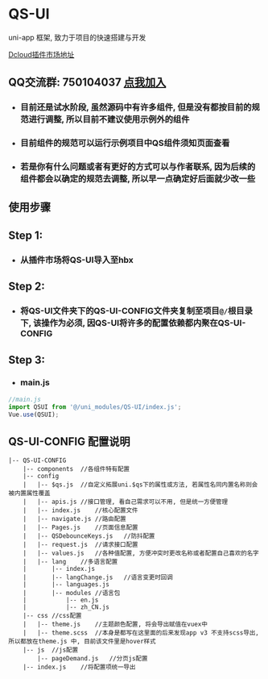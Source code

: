 # QS-UI

uni-app 框架, 致力于项目的快速搭建与开发

[Dcloud插件市场地址](https://ext.dcloud.net.cn/plugin?id=4472)

## QQ交流群: 750104037 [点我加入](https://jq.qq.com/?_wv=1027&k=5OyZoXa)

* ### 目前还是试水阶段, 虽然源码中有许多组件, 但是没有都按目前的规范进行调整, 所以目前不建议使用示例外的组件
* ### 目前组件的规范可以运行示例项目中QS组件须知页面查看
* ### 若是你有什么问题或者有更好的方式可以与作者联系, 因为后续的组件都会以确定的规范去调整, 所以早一点确定好后面就少改一些

## 使用步骤

## Step 1:
* ### 从插件市场将QS-UI导入至hbx

## Step 2:
* ### 将QS-UI文件夹下的QS-UI-CONFIG文件夹复制至项目`@/`根目录下, 该操作为必须, 因QS-UI将许多的配置依赖都内聚在QS-UI-CONFIG

## Step 3:
* ### main.js
```javascript
//main.js
import QSUI from '@/uni_modules/QS-UI/index.js';
Vue.use(QSUI);
```

## QS-UI-CONFIG 配置说明

```
|-- QS-UI-CONFIG
    |-- components	//各组件特有配置
    |-- config
    |   |-- $qs.js	//自定义拓展uni.$qs下的属性或方法, 若属性名同内置名称则会被内置属性覆盖
    |   |-- apis.js	//接口管理, 看自己需求可以不用, 但是统一方便管理
    |   |-- index.js	//核心配置文件
    |   |-- navigate.js	//路由配置
    |   |-- Pages.js	//页面信息配置
    |   |-- QSDebounceKeys.js	//防抖配置
    |   |-- request.js	//请求接口配置
    |   |-- values.js	//各种值配置, 方便冲突时更改名称或者配置自己喜欢的名字
    |   |-- lang	//多语言配置
    |       |-- index.js
    |       |-- langChange.js	//语言变更时回调
    |       |-- languages.js
    |       |-- modules	//语言包
    |           |-- en.js
    |           |-- zh_CN.js
    |-- css	//css配置
    |   |-- theme.js	//主题颜色配置, 将会导出赋值在vuex中
    |   |-- theme.scss	//本身是都写在这里面的后来发现app v3 不支持scss导出, 所以都放在theme.js 中, 目前该文件里是hover样式
    |-- js	//js配置
        |-- pageDemand.js	//分页js配置
    |-- index.js	//将配置项统一导出

```
